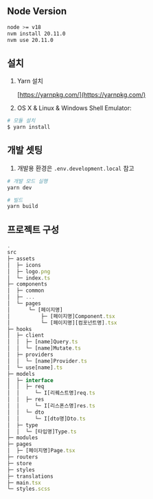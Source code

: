 ## Node Version

```bash
node >= v18
nvm install 20.11.0
nvm use 20.11.0
```

## 설치

1. Yarn 설치

   [https://yarnpkg.com/](https://yarnpkg.com/)

2. OS X & Linux & Windows Shell Emulator:

```sh
# 모듈 설치
$ yarn install
```

## 개발 셋팅

1. 개발용 환경은 `.env.development.local` 참고

```sh
# 개발 모드 실행
yarn dev

# 빌드
yarn build
```

## 프로젝트 구성

```js
.
src
├─ assets
│  ├─ icons
│  ├─ logo.png
│  └─ index.ts
├─ components
│  ├─ common
│  ├─ ...
│  └─ pages
│      └─ [페이지명]
│          ├─ [페이지명]Component.tsx
│          └─ [페이지명][컴포넌트명].tsx
├─ hooks
│  ├─ client
│  │  ├─ [name]Query.ts
│  │  └─ [name]Mutate.ts
│  ├─ providers
│  │  └─ [name]Provider.ts
│  └─ use[name].ts
├─ models
│  ├─ interface
│  │  ├─ req
│  │     └─ I[리퀘스트명]req.ts
│  │  ├─ res
│  │     └─ I[리스폰스명]res.ts
│  │  └─ dto
│  │     └─ I[dto명]Dto.ts
│  ├─ type
│  │  └─ [타입명]Type.ts
├─ modules
├─ pages
│  ├─ [페이지명]Page.tsx
├─ routers
├─ store
├─ styles
├─ translations
├─ main.tsx
└─ styles.scss
```
